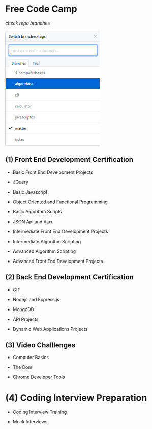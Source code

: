 # Free Code Camp 

*check repo branches*

![check branches](./branches.png)

## (1) Front End Development Certification

* Basic Front End Development Projects

* JQuery

* Basic Javascript

* Object Oriented and Functional Programming

* Basic Algorithm Scripts

* JSON Api and Ajax

* Intermediate Front End Development Projects

* Intermediate Algorithm Scripting

* Advanced Algorithm Scripting

* Advanced Front End Development Projects


## (2) Back End Development Certification

* GIT

* Nodejs and Express.js

* MongoDB

* API Projects

* Dynamic Web Applications Projects


## (3) Video Challlenges

* Computer Basics

* The Dom

* Chrome Developer Tools


# (4) Coding Interview Preparation

* Coding Interview Training

* Mock Interviews



